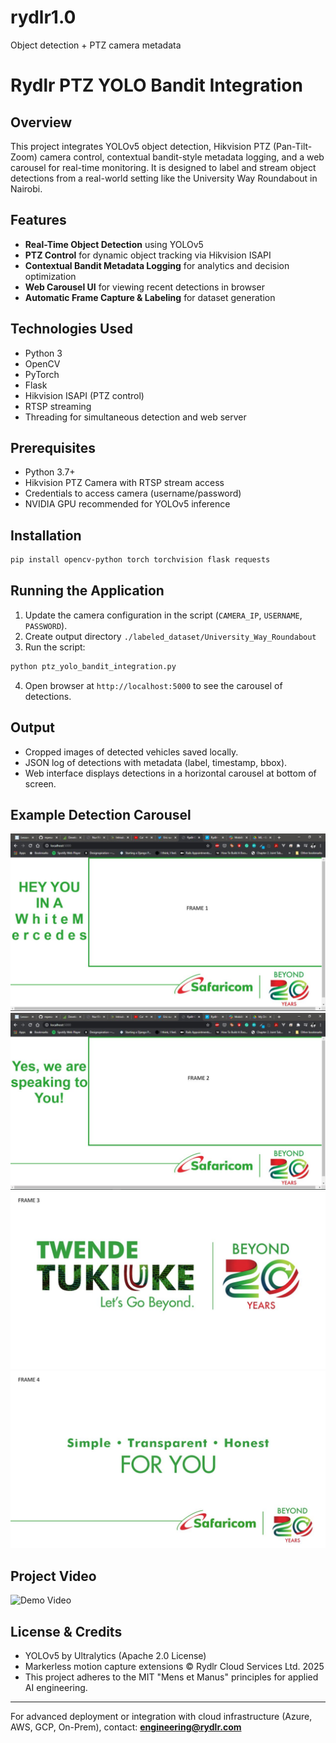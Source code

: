 # rydlr1.0
Object detection + PTZ camera metadata
# Rydlr PTZ YOLO Bandit Integration

## Overview
This project integrates YOLOv5 object detection, Hikvision PTZ (Pan-Tilt-Zoom) camera control, contextual bandit-style metadata logging, and a web carousel for real-time monitoring. It is designed to label and stream object detections from a real-world setting like the University Way Roundabout in Nairobi.

## Features
- **Real-Time Object Detection** using YOLOv5
- **PTZ Control** for dynamic object tracking via Hikvision ISAPI
- **Contextual Bandit Metadata Logging** for analytics and decision optimization
- **Web Carousel UI** for viewing recent detections in browser
- **Automatic Frame Capture & Labeling** for dataset generation

## Technologies Used
- Python 3
- OpenCV
- PyTorch
- Flask
- Hikvision ISAPI (PTZ control)
- RTSP streaming
- Threading for simultaneous detection and web server

## Prerequisites
- Python 3.7+
- Hikvision PTZ Camera with RTSP stream access
- Credentials to access camera (username/password)
- NVIDIA GPU recommended for YOLOv5 inference

## Installation
```bash
pip install opencv-python torch torchvision flask requests
```

## Running the Application
1. Update the camera configuration in the script (`CAMERA_IP`, `USERNAME`, `PASSWORD`).
2. Create output directory `./labeled_dataset/University_Way_Roundabout`
3. Run the script:
```bash
python ptz_yolo_bandit_integration.py
```
4. Open browser at `http://localhost:5000` to see the carousel of detections.

## Output
- Cropped images of detected vehicles saved locally.
- JSON log of detections with metadata (label, timestamp, bbox).
- Web interface displays detections in a horizontal carousel at bottom of screen.

## Example Detection Carousel
![Web Carousel](./sample_carousel_view.jpg)
![Web Carousel](./sample_carousel_view_2.jpg)
![Web Carousel](./sample_carousel_view_3.jpg)
![Web Carousel](./sample_carousel_view_4.jpg)

## Project Video
![Demo Video](https://www.youtube.com/watch?v=IwhhjIyKejI)

## License & Credits
- YOLOv5 by Ultralytics (Apache 2.0 License)
- Markerless motion capture extensions © Rydlr Cloud Services Ltd. 2025
- This project adheres to the MIT "Mens et Manus" principles for applied AI engineering.

---
For advanced deployment or integration with cloud infrastructure (Azure, AWS, GCP, On-Prem), 
contact: **engineering@rydlr.com**
